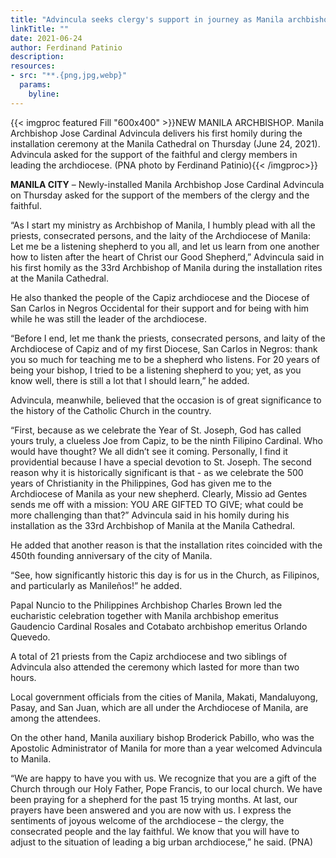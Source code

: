 ```yaml
---
title: "Advincula seeks clergy's support in journey as Manila archbishop"
linkTitle: ""
date: 2021-06-24
author: Ferdinand Patinio
description:
resources:
- src: "**.{png,jpg,webp}"
  params:
    byline: 
---
```

{{< imgproc featured Fill "600x400" >}}NEW MANILA ARCHBISHOP. Manila Archbishop Jose Cardinal Advincula delivers his first homily during the installation ceremony at the Manila Cathedral on Thursday (June 24, 2021). Advincula asked for the support of the faithful and clergy members in leading the archdiocese. (PNA photo by Ferdinand Patinio){{< /imgproc>}}

**MANILA CITY** –  Newly-installed Manila Archbishop Jose Cardinal Advincula on Thursday asked for the support of the members of the clergy and the faithful.

“As I start my ministry as Archbishop of Manila, I humbly plead with all the priests, consecrated persons, and the laity of the Archdiocese of Manila: Let me be a listening shepherd to you all, and let us learn from one another how to listen after the heart of Christ our Good Shepherd,” Advincula said in his first homily as the 33rd Archbishop of Manila during the installation rites at the Manila Cathedral.

He also thanked the people of the Capiz archdiocese and the Diocese of San Carlos in Negros Occidental for their support and for being with him while he was still the leader of the archdiocese.

“Before I end, let me thank the priests, consecrated persons, and laity of the Archdiocese of Capiz and of my first Diocese, San Carlos in Negros: thank you so much for teaching me to be a shepherd who listens. For 20 years of being your bishop, I tried to be a listening shepherd to you; yet, as you know well, there is still a lot that I should learn,” he added.

Advincula, meanwhile, believed that the occasion is of great significance to the history of the Catholic Church in the country.

“First, because as we celebrate the Year of St. Joseph, God has called yours truly, a clueless Joe from Capiz, to be the ninth Filipino Cardinal. Who would have thought? We all didn’t see it coming. Personally, I find it providential because I have a special devotion to St. Joseph. The second reason why it is historically significant is that - as we celebrate the 500 years of Christianity in the Philippines, God has given me to the Archdiocese of Manila as your new shepherd. Clearly, Missio ad Gentes sends me off with a mission: YOU ARE GIFTED TO GIVE; what could be more challenging than that?” Advincula said in his homily during his installation as the 33rd Archbishop of Manila at the Manila Cathedral.

He added that another reason is that the installation rites coincided with the 450th founding anniversary of the city of Manila.

“See, how significantly historic this day is for us in the Church, as Filipinos, and particularly as Manileños!” he added.

Papal Nuncio to the Philippines Archbishop Charles Brown led the eucharistic celebration together with Manila archbishop emeritus Gaudencio Cardinal Rosales and Cotabato archbishop emeritus Orlando Quevedo.

A total of 21 priests from the Capiz archdiocese and two siblings of Advincula also attended the ceremony which lasted for more than two hours.

Local government officials from the cities of Manila, Makati, Mandaluyong, Pasay, and San Juan, which are all under the Archdiocese of Manila, are among the attendees.

On the other hand, Manila auxiliary bishop Broderick Pabillo, who was the Apostolic Administrator of Manila for more than a year welcomed Advincula to Manila.

“We are happy to have you with us. We recognize that you are a gift of the Church through our Holy Father, Pope Francis, to our local church. We have been praying for a shepherd for the past 15 trying months. At last, our prayers have been answered and you are now with us. I express the sentiments of joyous welcome of the archdiocese – the clergy, the consecrated people and the lay faithful. We know that you will have to adjust to the situation of leading a big urban archdiocese,” he said. (PNA)
